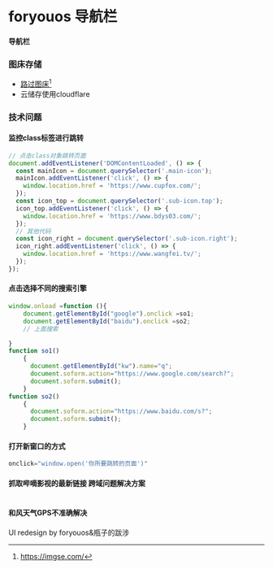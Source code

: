 # foryouos 导航栏
#### 导航栏


### 图床存储
* [路过图床](https://imgse.com/)[^1]
* 云储存使用cloudflare


### 技术问题
#### 监控class标签进行跳转
```javascript
// 点击class对象跳转页面
document.addEventListener('DOMContentLoaded', () => {
  const mainIcon = document.querySelector('.main-icon');
  mainIcon.addEventListener('click', () => {
    window.location.href = 'https://www.cupfox.com/';
  });
  const icon_top = document.querySelector('.sub-icon.top');
  icon_top.addEventListener('click', () => {
    window.location.href = 'https://www.bdys03.com/';
  });
  // 其他代码
  const icon_right = document.querySelector('.sub-icon.right');
  icon_right.addEventListener('click', () => {
    window.location.href = 'https://www.wangfei.tv/';
  });
});
```
#### 点击选择不同的搜索引擎
```javascript
window.onload =function (){
    document.getElementById("google").onclick =so1;
    document.getElementById("baidu").onclick =so2;
    // 上面搜索

}
function so1()
    {
      document.getElementById("kw").name="q";
      document.soform.action="https://www.google.com/search?";
      document.soform.submit();
    }
function so2()
    {
      document.soform.action="https://www.baidu.com/s?";
      document.soform.submit();
    }
```
#### 打开新窗口的方式
```javascript
οnclick="window.open('你所要跳转的页面')"
```


#### 抓取哔嘀影视的最新链接 跨域问题解决方案
```javascript


```

#### 和风天气GPS不准确解决






UI redesign  by foryouos&瓶子的跋涉

[^1]:https://imgse.com/
